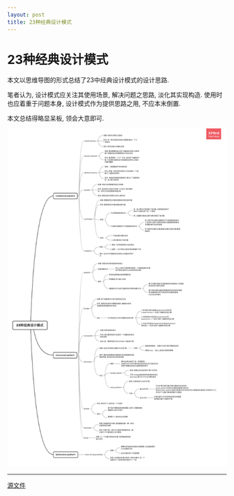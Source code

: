 ```yaml
---
layout: post
title: 23种经典设计模式
---
```


# 23种经典设计模式
本文以思维导图的形式总结了23中经典设计模式的设计思路.

笔者认为, 设计模式应关注其使用场景, 解决问题之思路, 淡化其实现构造.
使用时也应着重于问题本身, 设计模式作为提供思路之用, 不应本末倒置.

本文总结得略显呆板, 领会大意即可.

![思维导图](https://raw.githubusercontent.com/jituanlin/public-docs/master/mindmaps/23%E7%A7%8D%E7%BB%8F%E5%85%B8%E8%AE%BE%E8%AE%A1%E6%A8%A1%E5%BC%8F.png)

---

[源文件](https://github.com/jituanlin/public-docs/tree/master/mindmaps) 

